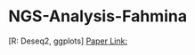 # NGS-Analysis-Fahmina
[R: Deseq2, ggplots]
[Paper Link:](https://www.ncbi.nlm.nih.gov/pubmed/33397818)
